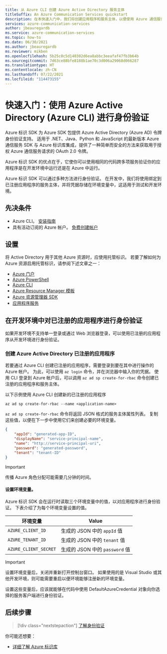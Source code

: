 ```yaml
---
title: 从 Azure CLI 创建 Azure Active Directory 服务主体
titleSuffix: An Azure Communication Services quickstart
description: 在本快速入门中，我们将创建应用程序和服务主体，以便使用 Azure 通信服务进行身份验证。
services: azure-communication-services
author: jbeauregardb
ms.service: azure-communication-services
ms.topic: how-to
ms.date: 06/30/2021
ms.author: jbeauregardb
ms.reviewer: mikben
ms.openlocfilehash: 5b25c0c5d140302d6ea8abbc3eeafaf47fb3b64b
ms.sourcegitcommit: 7d63ce88bfe8188b1ae70c3d006a29068d066287
ms.translationtype: HT
ms.contentlocale: zh-CN
ms.lasthandoff: 07/22/2021
ms.locfileid: "114473155"
---
```

# <a name="quickstart-authenticate-using-azure-active-directory-azure-cli"></a>快速入门：使用 Azure Active Directory (Azure CLI) 进行身份验证

Azure 标识 SDK 为 Azure SDK 包提供 Azure Active Directory (Azure AD) 令牌身份验证支持。 适用于 .NET、Java、Python 和 JavaScript 的最新版本 Azure 通信服务 SDK 与 Azure 标识库集成，提供了一种简单而安全的方法来获取用于授权 Azure 通信服务请求的 OAuth 2.0 令牌。

Azure 标识 SDK 的优点在于，它使你可以使用相同的代码跨多项服务验证你的应用程序是在开发环境中运行还是在 Azure 中运行。 

Azure 标识 SDK 可以通过多种方法进行身份验证。 在开发中，我们将使用绑定到已注册应用程序的服务主体，并将凭据存储在环境变量中，这适用于测试和开发环境。

## <a name="prerequisites"></a>先决条件

 - Azure CLI。 [安装指南](/cli/azure/install-azure-cli)
 - 具有活动订阅的 Azure 帐户。 [免费创建帐户](https://azure.microsoft.com/free)

## <a name="setting-up"></a>设置

将 Active Directory 用于其他 Azure 资源时，应使用托管标识。 若要了解如何为 Azure 资源启用托管标识，请参阅下述文章之一：

- [Azure 门户](../../../active-directory/managed-identities-azure-resources/qs-configure-portal-windows-vm.md)
- [Azure PowerShell](../../../active-directory/managed-identities-azure-resources/qs-configure-powershell-windows-vm.md)
- [Azure CLI](../../../active-directory/managed-identities-azure-resources/qs-configure-cli-windows-vm.md)
- [Azure Resource Manager 模板](../../../active-directory/managed-identities-azure-resources/qs-configure-template-windows-vm.md)
- [Azure 资源管理器 SDK](../../../active-directory/managed-identities-azure-resources/qs-configure-sdk-windows-vm.md)
- [应用程序服务](../../../app-service/overview-managed-identity.md)

## <a name="authenticate-a-registered-application-in-the-development-environment"></a>在开发环境中对已注册的应用程序进行身份验证

如果开发环境不支持单一登录或通过 Web 浏览器登录，可以使用已注册的应用程序从开发环境进行身份验证。

### <a name="creating-an-azure-active-directory-registered-application"></a>创建 Azure Active Directory 已注册的应用程序

若要通过 Azure CLI 创建已注册的应用程序，需要登录到要在其中进行操作的 Azure 帐户。 为此，可以使用 `az login` 命令，并在浏览器中输入你的凭据。 使用 CLI 登录到 Azure 帐户后，可以调用 `az ad sp create-for-rbac` 命令创建已注册的应用程序和服务主体。

以下示例使用 Azure CLI 创建新的已注册的应用程序

```azurecli
az ad sp create-for-rbac --name <application-name> 
```

`az ad sp create-for-rbac` 命令将返回 JSON 格式的服务主体属性列表。 复制这些值，以便在下一步中使用它们来创建必要的环境变量。

```json
{
    "appId": "generated-app-ID",
    "displayName": "service-principal-name",
    "name": "http://service-principal-uri",
    "password": "generated-password",
    "tenant": "tenant-ID"
}
```
> [!IMPORTANT]
> 传播 Azure 角色分配可能需要几分钟的时间。

#### <a name="set-environment-variables"></a>设置环境变量。

Azure 标识 SDK 会在运行时读取三个环境变量中的值，以对应用程序进行身份验证。 下表介绍了为每个环境变量设置的值。

| 环境变量  | Value                                    |
| --------------------- | ---------------------------------------- |
| `AZURE_CLIENT_ID`     | 生成的 JSON 中的 `appId` 值    |
| `AZURE_TENANT_ID`     | 生成的 JSON 中的 `tenant` 值   |
| `AZURE_CLIENT_SECRET` | 生成的 JSON 中的 `password` 值 |

> [!IMPORTANT]
> 设置环境变量后，关闭并重新打开控制台窗口。 如果使用的是 Visual Studio 或其他开发环境，则可能需要重启以便环境能够注册新的环境变量。

设置这些变量后，应该就能够在代码中使用 DefaultAzureCredential 对象向你选择的服务客户端进行身份验证。

## <a name="next-steps"></a>后续步骤

> [!div class="nextstepaction"]
> [了解身份验证](../../concepts/authentication.md)

你可能还想要：

- [详细了解 Azure 标识库](/dotnet/api/overview/azure/identity-readme)
